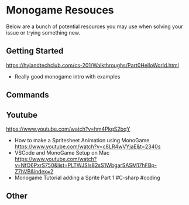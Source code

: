 # Monogame Resouces
Below are a bunch of potential resources you may use when solving your issue or trying something new.

## Getting Started
https://hylandtechclub.com/cs-201/Walkthroughs/Part0HelloWorld.html
- Really good monogame intro with examples
## Commands

## Youtube
https://www.youtube.com/watch?v=hm4PkqS2bqY
- How to make a Spritesheet Animation using MonoGame
https://www.youtube.com/watch?v=c8LR4wVYjaE&t=2340s
- VSCode and MonoGame Setup on Mac
https://www.youtube.com/watch?v=NfO6PxrS750&list=PLTWJSIs82sS1WbgarSASM17hFBp-Z7hVB&index=2
- Monogame Tutorial adding a Sprite Part 1 #C-sharp #coding
## Other
